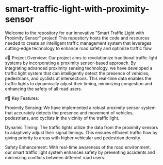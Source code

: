 # smart-traffic-light-with-proximity-sensor

Welcome to the repository for our innovative "Smart Traffic Light with Proximity Sensor" project! This repository hosts the code and resources needed to create an intelligent traffic management system that leverages cutting-edge technology to enhance road safety and optimize traffic flow.

#🚦 Project Overview:
Our project aims to revolutionize traditional traffic light systems by incorporating a proximity sensor-based approach. By integrating advanced proximity sensing technology, we have developed a traffic light system that can intelligently detect the presence of vehicles, pedestrians, and cyclists at intersections. This real-time data enables the traffic lights to dynamically adjust their timing, minimizing congestion and enhancing the safety of all road users.

#🌟 Key Features:

Proximity Sensing: We have implemented a robust proximity sensor system that accurately detects the presence and movement of vehicles, pedestrians, and cyclists in the vicinity of the traffic light.

Dynamic Timing: The traffic lights utilize the data from the proximity sensors to adaptively adjust their signal timings. This ensures efficient traffic flow by giving priority to areas with higher vehicular and pedestrian density.

Safety Enhancement: With real-time awareness of the road environment, our smart traffic light system enhances safety by preventing accidents and minimizing conflicts between different road users.
